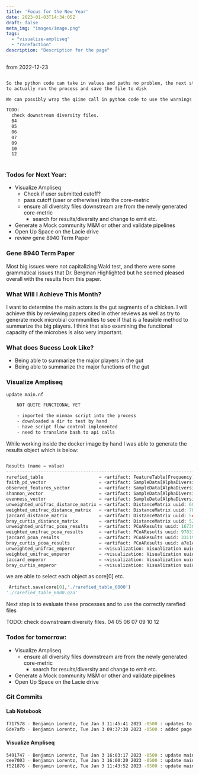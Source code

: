 ```yaml
---
title: 'Focus for the New Year'
date: 2023-01-03T14:34:05Z
draft: false
meta_img: "images/image.png"
tags:
  - "visualize-ampliseq"
  - "rarefaction"
description: "Description for the page"
---
```


from 2022-12-23

```md

So the python code can take in values and paths no problem, the next step is to add in the steps 
to actually run the process and save the file to disk

We can possibly wrap the qiime call in python code to use the warnings package to ignore the warnings [seen here](https://www.tutorialexample.com/beginner-guide-to-disable-or-ignore-python-warnings-python-tutorial/)

TODO:
  check downstream diversity files.
  04
  05
  06
  07
  09
  10
  12
  
```

### Todos for Next Year:

- Visualize Ampliseq
  - Check if user submitted cutoff?
  - pass cutoff (user or otherwise) into the core-metric
  - ensure all diversity files downstream are from the newly generated core-metric
    - search for results/diversity and change to emit etc.
- Generate a Mock community M&M or other and validate pipelines
- Open Up Space on the Lacie drive
- review gene 8940 Term Paper

### Gene 8940 Term Paper

Most big issues were not capitalizing Wald test, and there were some grammatical issues that Dr. Bergman Highlighted but he seemed pleased overall with the results from this paper. 

### What Will I Achieve This Month?

I want to determine the main actors is the gut segments of a chicken. I will achieve this by reviewing papers cited in other reviews as well as try to generate mock microbial communities to see if that is a feasible method to summarize the big players. I think that also examining the functional capacity of the microbes is also very important.

### What does Sucess Look Like?

- Being able to summarize the major players in the gut 
- Being able to summarize the major functions of the gut

### Visualize Ampliseq

```bash
update main.nf

    NOT QUITE FUNCTIONAL YET

    - imported the minmax script into the process
    - downloaded a dir to test by hand
    - have script flow control implemented
    - need to translate bash to api calls
```

While working inside the docker image by hand I was able to generate the results object which is below:

```python

Results (name = value)
----------------------------------------------------------------------------------------------------------------------
rarefied_table                     = <artifact: FeatureTable[Frequency] uuid: a4d9a96d-413e-4891-b899-d41154485bf6>
faith_pd_vector                    = <artifact: SampleData[AlphaDiversity] uuid: 3ed19678-b4f0-43d3-a2b4-428e713f2ea0>
observed_features_vector           = <artifact: SampleData[AlphaDiversity] uuid: 7e50512b-31b0-4fbb-b2af-1865d517bcb3>
shannon_vector                     = <artifact: SampleData[AlphaDiversity] uuid: cbcebd14-965a-448e-bb68-5d5c91a37737>
evenness_vector                    = <artifact: SampleData[AlphaDiversity] uuid: 2d03a77e-ad8c-4d98-8e5f-cbd3a60030b9>
unweighted_unifrac_distance_matrix = <artifact: DistanceMatrix uuid: 6032a1ba-f89c-4479-91c4-31736ec3cf4c>
weighted_unifrac_distance_matrix   = <artifact: DistanceMatrix uuid: 78eb4a10-1a88-4de3-aeb7-6eab6f129401>
jaccard_distance_matrix            = <artifact: DistanceMatrix uuid: 5cf34e96-0abb-4d18-b248-f5d30734ecc1>
bray_curtis_distance_matrix        = <artifact: DistanceMatrix uuid: 52bb0355-cf70-4b80-be3e-6e832df08ef7>
unweighted_unifrac_pcoa_results    = <artifact: PCoAResults uuid: 167301b5-6aae-4a68-b486-10d883c17da3>
weighted_unifrac_pcoa_results      = <artifact: PCoAResults uuid: 97833460-a946-40ba-9a2b-e27822e205d2>
jaccard_pcoa_results               = <artifact: PCoAResults uuid: 33119fe1-768a-401d-9168-61b6ca547502>
bray_curtis_pcoa_results           = <artifact: PCoAResults uuid: a7e1c94a-73aa-46bb-94ca-11d4239b375d>
unweighted_unifrac_emperor         = <visualization: Visualization uuid: 411951c9-2b0a-47eb-8500-af8cfdfa884a>
weighted_unifrac_emperor           = <visualization: Visualization uuid: a77e58c6-c064-4c93-8d25-d0e2ad68564d>
jaccard_emperor                    = <visualization: Visualization uuid: f14ca731-ca2c-4a85-860b-d290461476c1>
bray_curtis_emperor                = <visualization: Visualization uuid: 3721ce57-c4ce-4134-b4c8-c7ace4f8048e>
```
we are able to select each object as core[0] etc. 

```python
 Artifact.save(core[0],'./rarefied_table_6000')
'./rarefied_table_6000.qza'
```

Next step is to evaluate these processes and to use the correctly rarefied files

TODO:
  check downstream diversity files.
  04
  05
  06
  07
  09
  10
  12
  
### Todos for tomorrow:

- Visualize Ampliseq
  - ensure all diversity files downstream are from the newly generated core-metric
    - search for results/diversity and change to emit etc.
- Generate a Mock community M&M or other and validate pipelines
- Open Up Space on the Lacie drive

### Git Commits

#### Lab Notebook

```bash
f717578 - Benjamin Lorentz, Tue Jan 3 11:45:41 2023 -0500 : updates to visualize ampliseq
6de7afb - Benjamin Lorentz, Tue Jan 3 09:37:30 2023 -0500 : added page for first day back
```

#### Visualize Ampliseq

```bash
5491747 - Benjamin Lorentz, Tue Jan 3 16:03:17 2023 -0500 : update main.nf
cee7003 - Benjamin Lorentz, Tue Jan 3 16:00:20 2023 -0500 : update main.nf
f521876 - Benjamin Lorentz, Tue Jan 3 11:43:52 2023 -0500 : update main.nf
```
